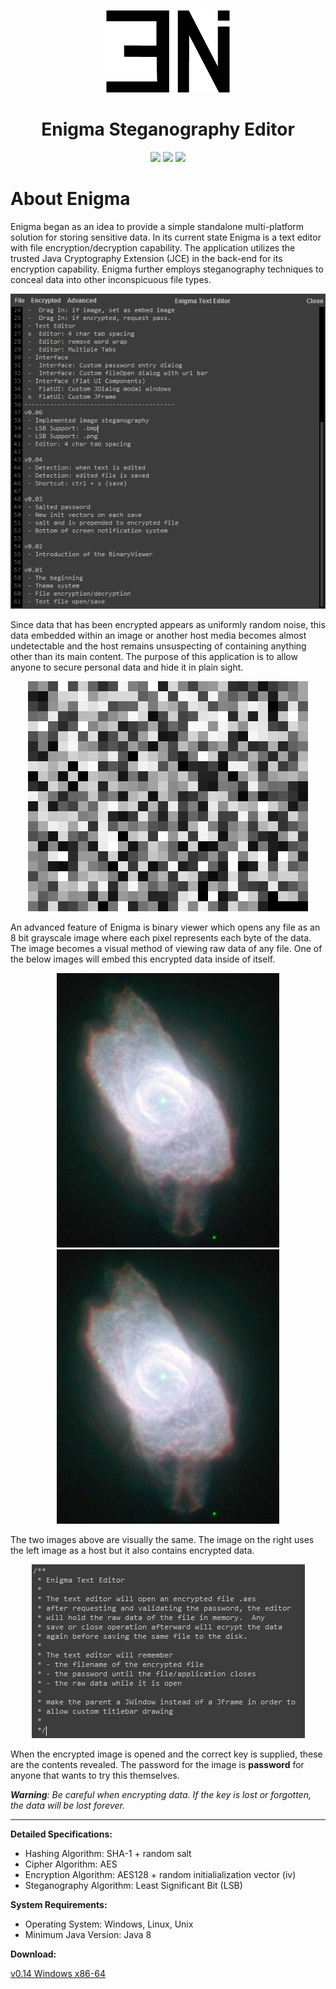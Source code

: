 <div align="center">

![image-enigma]

# Enigma Steganography Editor

[![][stars]][gh-url]
[![][release]][gh-url]
[![][last-commit]][gh-url]
  
</div>

# About Enigma
Enigma began as an idea to provide a simple standalone multi-platform solution for storing sensitive data. In its current state Enigma is a text editor with file encryption/decryption capability. The application utilizes the trusted Java Cryptography Extension (JCE) in the back-end for its encryption capability. Enigma further employs steganography techniques to conceal data into other inconspicuous file types.

<p align="center">
  <img alt="Enigma" src="https://raw.githubusercontent.com/hristoiankov/enigma/master/md-res/sc-01.png">
</p>

Since data that has been encrypted appears as uniformly random noise, this data embedded within an image or another host media becomes almost undetectable and the host remains unsuspecting of containing anything other than its main content. The purpose of this application is to allow anyone to secure personal data and hide it in plain sight.

<p align="center">
  <img alt="Enigma" src="https://raw.githubusercontent.com/hristoiankov/enigma/master/md-res/sc-03.png">
</p>

An advanced feature of Enigma is binary viewer which opens any file as an 8 bit grayscale image where each pixel represents each byte of the data. The image becomes a visual method of viewing raw data of any file. One of the below images will embed this encrypted data inside of itself.

<p align="center">
  <img alt="Enigma" src="https://raw.githubusercontent.com/hristoiankov/enigma/master/md-res/potw1034a-s1.png">
  <img alt="Enigma" src="https://raw.githubusercontent.com/hristoiankov/enigma/master/md-res/potw1034a-s1-out.png">
</p>

The two images above are visually the same. The image on the right uses the left image as a host but it also contains encrypted data.

<p align="center">
  <img alt="Enigma" src="https://raw.githubusercontent.com/hristoiankov/enigma/master/md-res/enigma-sc-4.png">
</p>

When the encrypted image is opened and the correct key is supplied, these are the contents revealed. The password for the image is **password** for anyone that wants to try this themselves.

***Warning**: Be careful when encrypting data. If the key is lost or forgotten, the data will be lost forever.*

---

**Detailed Specifications:**
* Hashing Algorithm: SHA-1 + random salt
* Cipher Algorithm: AES
* Encryption Algorithm: AES128 + random initialialization vector (iv)
* Steganography Algorithm: Least Significant Bit (LSB)

**System Requirements:**
* Operating System: Windows, Linux, Unix
* Minimum Java Version: Java 8

**Download:**

[v0.14 Windows x86-64][windows-download]

[gh-url]: https://github.com/hristoiankov/enigma
[image-enigma]: md-res/enigma-short.png
[last-commit]: https://img.shields.io/github/last-commit/hristoiankov/enigma
[license]: https://badgen.net/github/license/hristoiankov/enigma?cache=600
[stars]: https://badgen.net/github/stars/hristoiankov/enigma?cache=600
[release]: https://badgen.net/github/release/hristoiankov/enigma?cache=600
[windows-download]: https://github.com/hristoiankov/enigma/releases/download/0.14/enigma-0.14.jar

